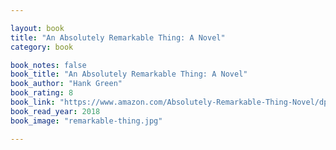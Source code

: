 ```yaml
---

layout: book
title: "An Absolutely Remarkable Thing: A Novel"
category: book

book_notes: false
book_title: "An Absolutely Remarkable Thing: A Novel"
book_author: "Hank Green"
book_rating: 8
book_link: "https://www.amazon.com/Absolutely-Remarkable-Thing-Novel/dp/1524743445"
book_read_year: 2018
book_image: "remarkable-thing.jpg"

---
```

